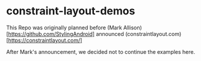 # constraint-layout-demos
This Repo was originally planned before (Mark Allison)[https://github.com/StylingAndroid] announced (constraintlayout.com)[https://constraintlayout.com/]

After Mark's announcement, we decided not to continue the examples here.
